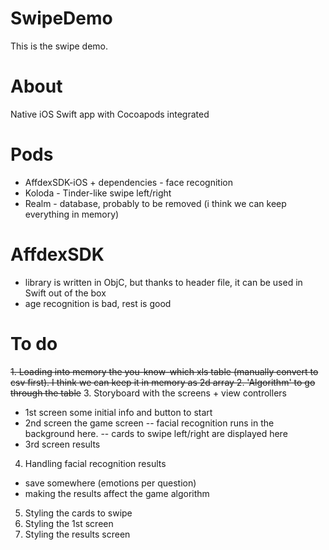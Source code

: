 # SwipeDemo

This is the swipe demo.

# About
Native iOS Swift app with Cocoapods integrated

# Pods
- AffdexSDK-iOS + dependencies - face recognition
- Koloda - Tinder-like swipe left/right
- Realm - database, probably to be removed (i think we can keep everything in memory)

# AffdexSDK
- library is written in ObjC, but thanks to header file, it can be used in Swift out of the box
- age recognition is bad, rest is good

# To do
~~1. Loading into memory the you-know-which xls table (manually convert to csv first). I think we can keep it in memory as 2d array
2. 'Algorithm' to go through the table~~
3. Storyboard with the screens + view controllers
- 1st screen some initial info and button to start
- 2nd screen the game screen
-- facial recognition runs in the background here.
-- cards to swipe left/right are displayed here
- 3rd screen results
4. Handling facial recognition results
- save somewhere (emotions per question)
- making the results affect the game algorithm
5. Styling the cards to swipe
6. Styling the 1st screen
7. Styling the results screen
